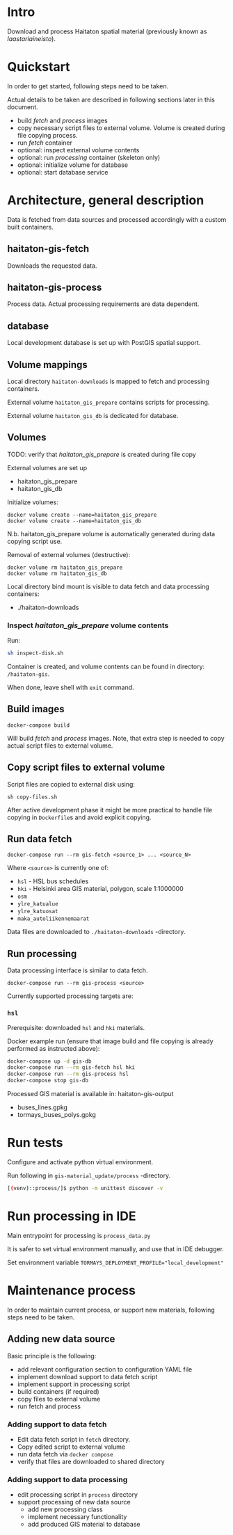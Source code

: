 # Intro

Download and process Haitaton spatial material (previously known as _laastariaineisto_).

# Quickstart

In order to get started, following steps need to be taken.

Actual details to be taken are described in following sections later in this document.

- build _fetch_ and _process_ images
- copy necessary script files to external volume. Volume is created during file copying process.
- run _fetch_ container
- optional: inspect external volume contents
- optional: run _processing_ container (skeleton only)
- optional: initialize volume for database
- optional: start database service

# Architecture, general description

Data is fetched from data sources and processed accordingly with a custom built containers.

## haitaton-gis-fetch

Downloads the requested data.

## haitaton-gis-process

Process data. Actual processing requirements are data dependent.

## database

Local development database is set up with PostGIS spatial support.

## Volume mappings

Local directory `haitaton-downloads` is mapped to fetch and processing containers.

External volume `haitaton_gis_prepare` contains scripts for processing.

External volume `haitaton_gis_db` is dedicated for database.

## Volumes

TODO: verify that _haitaton_gis_prepare_ is created during file copy

External volumes are set up

- haitaton_gis_prepare
- haitaton_gis_db

Initialize volumes:

```
docker volume create --name=haitaton_gis_prepare
docker volume create --name=haitaton_gis_db
```

N.b. haitaton_gis_prepare volume is automatically generated during data copying script use.

Removal of external volumes (destructive):

```
docker volume rm haitaton_gis_prepare
docker volume rm haitaton_gis_db
```

Local directory bind mount is visible to data fetch and data processing containers:

- ./haitaton-downloads

### Inspect _haitaton_gis_prepare_ volume contents

Run:

```sh
sh inspect-disk.sh
```

Container is created, and volume contents can be found in directory: `/haitaton-gis`.

When done, leave shell with `exit` command.

## Build images

```
docker-compose build
```

Will build _fetch_ and _process_ images. Note, that extra step is needed
to copy actual script files to external volume.

## Copy script files to external volume

Script files are copied to external disk using:

```
sh copy-files.sh
```

After active development phase it might be more practical to handle file
copying in `Dockerfile`s and avoid explicit copying.

## Run data fetch

```
docker-compose run --rm gis-fetch <source_1> ... <source_N>
```

Where `<source>` is currently one of:

- `hsl` - HSL bus schedules
- `hki` - Helsinki area GIS material, polygon, scale 1:1000000
- `osm`
- `ylre_katualue`
- `ylre_katuosat`
- `maka_autoliikennemaarat`

Data files are downloaded to `./haitaton-downloads` -directory.

## Run processing

Data processing interface is similar to data fetch.

```
docker-compose run --rm gis-process <source>
```

Currently supported processing targets are:

### `hsl`

Prerequisite: downloaded `hsl` and `hki` materials.

Docker example run (ensure that image build and file copying is
already performed as instructed above):

```sh
docker-compose up -d gis-db
docker-compose run --rm gis-fetch hsl hki
docker-compose run --rm gis-process hsl
docker-compose stop gis-db
```

Processed GIS material is available in:
haitaton-gis-output

- buses_lines.gpkg
- tormays_buses_polys.gpkg

# Run tests

Configure and activate python virtual environment.

Run following in `gis-material_update/process` -directory.

```sh
[(venv)::process/]$ python -m unittest discover -v
```

# Run processing in IDE

Main entrypoint for processing is `process_data.py`

It is safer to set virtual environment manually, and use that in IDE debugger.

Set environment variable `TORMAYS_DEPLOYMENT_PROFILE="local_development"`

# Maintenance process

In order to maintain current process, or support new materials, following
steps need to be taken.

## Adding new data source

Basic principle is the following:

- add relevant configuration section to configuration YAML file
- implement download support to data fetch script
- implement support in processing script
- build containers (if required)
- copy files to external volume
- run fetch and process

### Adding support to data fetch

- Edit data fetch script in `fetch` directory.
- Copy edited script to external volume
- run data fetch via `docker compose`
- verify that files are downloaded to shared directory

### Adding support to data processing

- edit processing script in `process` directory
- support processing of new data source
  - add new processing class
  - implement necessary functionality
  - add produced GIS material to database
